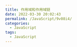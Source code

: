```yaml
---
title: 作用域和作用域链
date: 2022-03-30 20:02:43
permalink: /JavaScript/9v08i4/
categories:
  - JavaScript 
tags:
  - JavaScript
---
```


